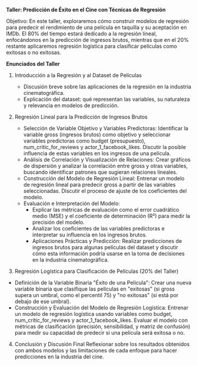 **Taller: Predicción de Éxito en el Cine con Técnicas de Regresión**

Objetivo:
En este taller, exploraremos cómo construir modelos de regresión para predecir el rendimiento de una película en taquilla y su aceptación en IMDb. El 80% del tiempo estará dedicado a la regresión lineal, enfocándonos en la predicción de ingresos brutos, mientras que en el 20% restante aplicaremos regresión logística para clasificar películas como exitosas o no exitosas.

**Enunciados del Taller**

1. Introducción a la Regresión y al Dataset de Películas
   - Discusión breve sobre las aplicaciones de la regresión en la industria cinematográfica.
   - Explicación del dataset: qué representan las variables, su naturaleza y relevancia en modelos de predicción.

2. Regresión Lineal para la Predicción de Ingresos Brutos
   - Selección de Variable Objetivo y Variables Predictoras: Identificar la variable gross (ingresos brutos) como objetivo y seleccionar variables predictoras como budget (presupuesto), num_critic_for_reviews y actor_1_facebook_likes. Discutir la posible influencia de estas variables en los ingresos de una película.
   - Análisis de Correlación y Visualización de Relaciones: Crear gráficos de dispersión y analizar la correlación entre gross y otras variables, buscando identificar patrones que sugieran relaciones lineales.
   - Construcción del Modelo de Regresión Lineal: Entrenar un modelo de regresión lineal para predecir gross a partir de las variables seleccionadas. Discutir el proceso de ajuste de los coeficientes del modelo.
   - Evaluación e Interpretación del Modelo:
       - Explicar las métricas de evaluación como el error cuadrático medio (MSE) y el coeficiente de determinación (R²) para medir la precisión del modelo.
       - Analizar los coeficientes de las variables predictoras e interpretar su influencia en los ingresos brutos.
       - Aplicaciones Prácticas y Predicción: Realizar predicciones de ingresos brutos para algunas películas del dataset y discutir cómo esta información podría usarse en la toma de decisiones en la industria cinematográfica.

3. Regresión Logística para Clasificación de Películas (20% del Taller)
  - Definición de la Variable Binaria "Éxito de una Película": Crear una nueva variable binaria que clasifique las películas en "exitosas" (si gross supera un umbral, como el percentil 75) y "no exitosas" (si está por debajo de ese umbral).
  - Construcción y Evaluación del Modelo de Regresión Logística: Entrenar un modelo de regresión logística usando variables como budget, num_critic_for_reviews y actor_1_facebook_likes. Evaluar el modelo con métricas de clasificación (precisión, sensibilidad, y matriz de confusión) para medir su capacidad de predecir si una película será exitosa o no.

4.  Conclusión y Discusión Final
    Reflexionar sobre los resultados obtenidos con ambos modelos y las limitaciones de cada enfoque para hacer predicciones en la industria del cine.
